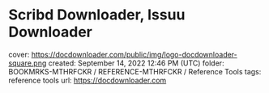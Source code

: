 # Scribd Downloader, Issuu Downloader

cover: https://docdownloader.com/public/img/logo-docdownloader-square.png
created: September 14, 2022 12:46 PM (UTC)
folder: BOOKMRKS-MTHRFCKR / REFERENCE-MTHRFCKR / Reference Tools
tags: reference tools
url: https://docdownloader.com
